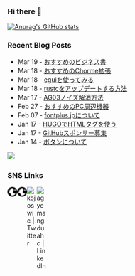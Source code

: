 ### Hi there 👋

[![Anurag's GitHub stats](https://github-readme-stats.vercel.app/api?username=kenjinote)](https://github.com/anuraghazra/github-readme-stats)


### Recent Blog Posts
<!-- feed start -->
- Mar 19 - [おすすめのビジネス書](https://kenji.blog/posts/%E3%81%8A%E3%81%99%E3%81%99%E3%82%81%E3%81%AE%E3%83%93%E3%82%B8%E3%83%8D%E3%82%B9%E6%9B%B8/)
- Mar 18 - [おすすめのChorme拡張](https://kenji.blog/posts/%E3%81%8A%E3%81%99%E3%81%99%E3%82%81%E3%81%AEchorme%E6%8B%A1%E5%BC%B5/)
- Mar 18 - [eguiを使ってみる](https://kenji.blog/posts/egui%E3%82%92%E4%BD%BF%E3%81%A3%E3%81%A6%E3%81%BF%E3%82%8B/)
- Mar 18 - [rustcをアップデートする方法](https://kenji.blog/posts/rustc%E3%82%92%E3%82%A2%E3%83%83%E3%83%97%E3%83%87%E3%83%BC%E3%83%88%E3%81%99%E3%82%8B%E6%96%B9%E6%B3%95/)
- Mar 17 - [AG03ノイズ解消方法](https://kenji.blog/posts/ag03%E3%83%8E%E3%82%A4%E3%82%BA%E8%A7%A3%E6%B6%88%E6%96%B9%E6%B3%95/)
- Feb 27 - [おすすめのPC周辺機器](https://kenji.blog/posts/%E3%81%8A%E3%81%99%E3%81%99%E3%82%81%E3%81%AEpc%E5%91%A8%E8%BE%BA%E6%A9%9F%E5%99%A8/)
- Feb 07 - [fontplus.jpについて](https://kenji.blog/posts/fontplus.jp/)
- Jan 17 - [HUGOでHTMLタグを使う](https://kenji.blog/posts/hugo%E3%81%A7html%E3%82%BF%E3%82%B0%E3%82%92%E4%BD%BF%E3%81%86/)
- Jan 17 - [GitHubスポンサー募集](https://kenji.blog/posts/github%E3%82%B9%E3%83%9D%E3%83%B3%E3%82%B5%E3%83%BC%E5%8B%9F%E9%9B%86/)
- Jan 14 - [ボタンについて](https://kenji.blog/posts/%E3%83%9C%E3%82%BF%E3%83%B3%E3%81%A4%E3%81%84%E3%81%A6/)
<!-- feed end -->

<!-- GitHub Profile Views Counter -->
![](https://komarev.com/ghpvc/?username=kenjinote)

<!-- SNS Links -->
### SNS Links
[<img align="left" alt="codewithkojo.com" width="22px" src="https://raw.githubusercontent.com/iconic/open-iconic/master/svg/globe.svg" />][website1]
[<img align="left" alt="codewithkojo.com" width="22px" src="https://raw.githubusercontent.com/iconic/open-iconic/master/svg/globe.svg" />][website2]
[<img align="left" alt="kojoswic | Twitter" width="22px" src="https://cdn.jsdelivr.net/npm/simple-icons@v3/icons/twitter.svg" />][twitter]
[<img align="left" alt="agyemangduahc | LinkedIn" width="22px" src="https://cdn.jsdelivr.net/npm/simple-icons@v3/icons/linkedin.svg" />][linkedin]

[website1]: https://hack.jp
[website2]: https://kenji.blog
[twitter]: https://twitter.com/kenjinote
[linkedin]: https://www.linkedin.com/in/kenjinote/

<!--
**kenjinote/kenjinote** is a ✨ _special_ ✨ repository because its `README.md` (this file) appears on your GitHub profile.

Here are some ideas to get you started:

- 🔭 I’m currently working on ...
- 🌱 I’m currently learning ...
- 👯 I’m looking to collaborate on ...
- 🤔 I’m looking for help with ...
- 💬 Ask me about ...
- 📫 How to reach me: ...
- 😄 Pronouns: ...
- ⚡ Fun fact: ...
-->
